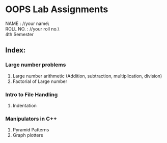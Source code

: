 # OOPS Lab Assignments

NAME : //your name\\ <br>
ROLL NO. : //your roll no.\\ <br>
4th Semester <br>

## Index:

### Large number problems

1. Large number arithmetic (Addition, subtraction, multiplication, division)
2. Factorial of Large number

### Intro to File Handling
1. Indentation

### Manipulators in C++
1. Pyramid Patterns
2. Graph plotters


